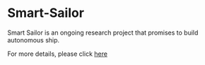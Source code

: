 # Smart-Sailor


Smart Sailor is an ongoing research project that promises to build autonomous ship. 

For more details, please click [here](https://github.com/husnulAbid/Smart-Sailor/blob/main/Smart%20Sailor%20Report.pdf)
